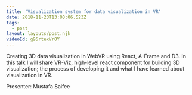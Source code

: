 ```yaml
---
title: 'Visualization system for data visualization in VR'
date: 2018-11-23T13:00:06.523Z
tags:
  - post
layout: layouts/post.njk
videoId: g95rtexVr0Y
---
```


<!--- You can insert a short description here -->

Creating 3D data visualization in WebVR using React, A-Frame and D3. In this talk I will share VR-Viz, high-level react component for building 3D visualization; the process of developing it and what I have learned about visualization in VR.

Presenter: Mustafa Saifee
